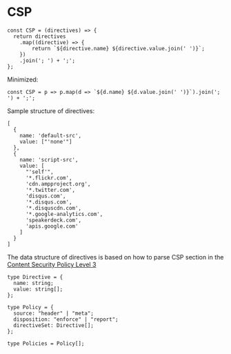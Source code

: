 # CSP

```
const CSP = (directives) => {
  return directives
    .map((directive) => {
    	return `${directive.name} ${directive.value.join(' ')}`;
    })
    .join('; ') + ';';
};
```

Minimized:

```
const CSP = p => p.map(d => `${d.name} ${d.value.join(' ')}`).join('; ') + ';';
```

Sample structure of directives:

```
[
  {
    name: 'default-src',
    value: ["'none'"]
  },
  {
    name: 'script-src',
    value: [
      "'self'",
      '*.flickr.com',
      'cdn.ampproject.org',
      '*.twitter.com',
      'disqus.com',
      '*.disqus.com',
      '*.disquscdn.com',
      '*.google-analytics.com',
      'speakerdeck.com',
      'apis.google.com'
    ]
  }
]

```

The data structure of directives is based on how to parse CSP section in the [Content Security Policy Level 3][p]

```
type Directive = {
  name: string;
  value: string[];
};

type Policy = {
  source: "header" | "meta";
  disposition: "enforce" | "report";
  directiveSet: Directive[];
};

type Policies = Policy[];
```

[g]:https://w3c.github.io/webappsec-csp/#framework-policy
[p]:https://github.com/google/csp-evaluator/blob/master/csp.ts
